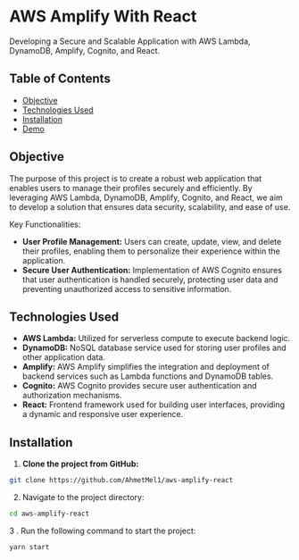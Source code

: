 # AWS Amplify With React

Developing a Secure and Scalable Application with AWS Lambda, DynamoDB, Amplify, Cognito, and React.

## Table of Contents

- [Objective](#objective)
- [Technologies Used](#technologies-used)
- [Installation](#installation)
- [Demo](#demo)


## Objective
The purpose of this project is to create a robust web application that enables users to manage their profiles securely and efficiently. By leveraging AWS Lambda, DynamoDB, Amplify, Cognito, and React, we aim to develop a solution that ensures data security, scalability, and ease of use.

Key Functionalities:
- **User Profile Management:** Users can create, update, view, and delete their profiles, enabling them to personalize their experience within the application.
- **Secure User Authentication:** Implementation of AWS Cognito ensures that user authentication is handled securely, protecting user data and preventing unauthorized access to sensitive information.


## Technologies Used

- **AWS Lambda:** Utilized for serverless compute to execute backend logic.
- **DynamoDB:** NoSQL database service used for storing user profiles and other application data.
- **Amplify:** AWS Amplify simplifies the integration and deployment of backend services such as Lambda functions and DynamoDB tables.
- **Cognito:** AWS Cognito provides secure user authentication and authorization mechanisms.
- **React:** Frontend framework used for building user interfaces, providing a dynamic and responsive user experience.

## Installation

1. **Clone the project from GitHub:**
```bash
git clone https://github.com/AhmetMel1/aws-amplify-react
```

2. Navigate to the project directory:

```bash
cd aws-amplify-react
```

3 . Run the following command to start the project:

```bash
yarn start
```








